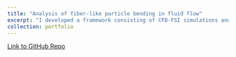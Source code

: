 ```yaml
---
title: "Analysis of fiber-like particle bending in fluid flow"
excerpt: "I developed a framework consisting of CFD-FSI simulations and image-processing techniques to quantify particle bending due to changes in the particle's mechanical properties"
collection: portfolio
---
```


[Link to GitHub Repo](https://github.com/ThomasMHNguyen/Non_Constant_K)